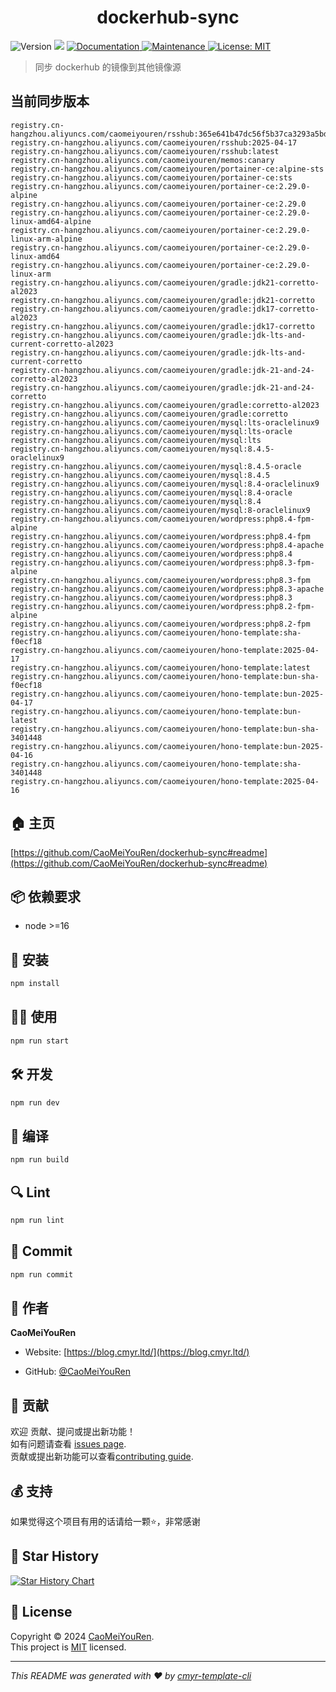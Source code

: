 <h1 align="center">dockerhub-sync </h1>
<p>
  <img alt="Version" src="https://img.shields.io/badge/version-0.1.0-blue.svg?cacheSeconds=2592000" />
  <img src="https://img.shields.io/badge/node-%3E%3D16-blue.svg" />
  <a href="https://github.com/CaoMeiYouRen/dockerhub-sync#readme" target="_blank">
    <img alt="Documentation" src="https://img.shields.io/badge/documentation-yes-brightgreen.svg" />
  </a>
  <a href="https://github.com/CaoMeiYouRen/dockerhub-sync/graphs/commit-activity" target="_blank">
    <img alt="Maintenance" src="https://img.shields.io/badge/Maintained%3F-yes-green.svg" />
  </a>
  <a href="https://github.com/CaoMeiYouRen/dockerhub-sync/blob/master/LICENSE" target="_blank">
    <img alt="License: MIT" src="https://img.shields.io/github/license/CaoMeiYouRen/dockerhub-sync?color=yellow" />
  </a>
</p>


> 同步 dockerhub 的镜像到其他镜像源

## 当前同步版本

<!-- DOCKER_START -->
```
registry.cn-hangzhou.aliyuncs.com/caomeiyouren/rsshub:365e641b47dc56f5b37ca3293a5bd4842367a24c
registry.cn-hangzhou.aliyuncs.com/caomeiyouren/rsshub:2025-04-17
registry.cn-hangzhou.aliyuncs.com/caomeiyouren/rsshub:latest
registry.cn-hangzhou.aliyuncs.com/caomeiyouren/memos:canary
registry.cn-hangzhou.aliyuncs.com/caomeiyouren/portainer-ce:alpine-sts
registry.cn-hangzhou.aliyuncs.com/caomeiyouren/portainer-ce:sts
registry.cn-hangzhou.aliyuncs.com/caomeiyouren/portainer-ce:2.29.0-alpine
registry.cn-hangzhou.aliyuncs.com/caomeiyouren/portainer-ce:2.29.0
registry.cn-hangzhou.aliyuncs.com/caomeiyouren/portainer-ce:2.29.0-linux-amd64-alpine
registry.cn-hangzhou.aliyuncs.com/caomeiyouren/portainer-ce:2.29.0-linux-arm-alpine
registry.cn-hangzhou.aliyuncs.com/caomeiyouren/portainer-ce:2.29.0-linux-amd64
registry.cn-hangzhou.aliyuncs.com/caomeiyouren/portainer-ce:2.29.0-linux-arm
registry.cn-hangzhou.aliyuncs.com/caomeiyouren/gradle:jdk21-corretto-al2023
registry.cn-hangzhou.aliyuncs.com/caomeiyouren/gradle:jdk21-corretto
registry.cn-hangzhou.aliyuncs.com/caomeiyouren/gradle:jdk17-corretto-al2023
registry.cn-hangzhou.aliyuncs.com/caomeiyouren/gradle:jdk17-corretto
registry.cn-hangzhou.aliyuncs.com/caomeiyouren/gradle:jdk-lts-and-current-corretto-al2023
registry.cn-hangzhou.aliyuncs.com/caomeiyouren/gradle:jdk-lts-and-current-corretto
registry.cn-hangzhou.aliyuncs.com/caomeiyouren/gradle:jdk-21-and-24-corretto-al2023
registry.cn-hangzhou.aliyuncs.com/caomeiyouren/gradle:jdk-21-and-24-corretto
registry.cn-hangzhou.aliyuncs.com/caomeiyouren/gradle:corretto-al2023
registry.cn-hangzhou.aliyuncs.com/caomeiyouren/gradle:corretto
registry.cn-hangzhou.aliyuncs.com/caomeiyouren/mysql:lts-oraclelinux9
registry.cn-hangzhou.aliyuncs.com/caomeiyouren/mysql:lts-oracle
registry.cn-hangzhou.aliyuncs.com/caomeiyouren/mysql:lts
registry.cn-hangzhou.aliyuncs.com/caomeiyouren/mysql:8.4.5-oraclelinux9
registry.cn-hangzhou.aliyuncs.com/caomeiyouren/mysql:8.4.5-oracle
registry.cn-hangzhou.aliyuncs.com/caomeiyouren/mysql:8.4.5
registry.cn-hangzhou.aliyuncs.com/caomeiyouren/mysql:8.4-oraclelinux9
registry.cn-hangzhou.aliyuncs.com/caomeiyouren/mysql:8.4-oracle
registry.cn-hangzhou.aliyuncs.com/caomeiyouren/mysql:8.4
registry.cn-hangzhou.aliyuncs.com/caomeiyouren/mysql:8-oraclelinux9
registry.cn-hangzhou.aliyuncs.com/caomeiyouren/wordpress:php8.4-fpm-alpine
registry.cn-hangzhou.aliyuncs.com/caomeiyouren/wordpress:php8.4-fpm
registry.cn-hangzhou.aliyuncs.com/caomeiyouren/wordpress:php8.4-apache
registry.cn-hangzhou.aliyuncs.com/caomeiyouren/wordpress:php8.4
registry.cn-hangzhou.aliyuncs.com/caomeiyouren/wordpress:php8.3-fpm-alpine
registry.cn-hangzhou.aliyuncs.com/caomeiyouren/wordpress:php8.3-fpm
registry.cn-hangzhou.aliyuncs.com/caomeiyouren/wordpress:php8.3-apache
registry.cn-hangzhou.aliyuncs.com/caomeiyouren/wordpress:php8.3
registry.cn-hangzhou.aliyuncs.com/caomeiyouren/wordpress:php8.2-fpm-alpine
registry.cn-hangzhou.aliyuncs.com/caomeiyouren/wordpress:php8.2-fpm
registry.cn-hangzhou.aliyuncs.com/caomeiyouren/hono-template:sha-f0ecf18
registry.cn-hangzhou.aliyuncs.com/caomeiyouren/hono-template:2025-04-17
registry.cn-hangzhou.aliyuncs.com/caomeiyouren/hono-template:latest
registry.cn-hangzhou.aliyuncs.com/caomeiyouren/hono-template:bun-sha-f0ecf18
registry.cn-hangzhou.aliyuncs.com/caomeiyouren/hono-template:bun-2025-04-17
registry.cn-hangzhou.aliyuncs.com/caomeiyouren/hono-template:bun-latest
registry.cn-hangzhou.aliyuncs.com/caomeiyouren/hono-template:bun-sha-3401448
registry.cn-hangzhou.aliyuncs.com/caomeiyouren/hono-template:bun-2025-04-16
registry.cn-hangzhou.aliyuncs.com/caomeiyouren/hono-template:sha-3401448
registry.cn-hangzhou.aliyuncs.com/caomeiyouren/hono-template:2025-04-16
```
<!-- DOCKER_END -->

## 🏠 主页

[https://github.com/CaoMeiYouRen/dockerhub-sync#readme](https://github.com/CaoMeiYouRen/dockerhub-sync#readme)


## 📦 依赖要求


- node >=16

## 🚀 安装

```sh
npm install
```

## 👨‍💻 使用

```sh
npm run start
```

## 🛠️ 开发

```sh
npm run dev
```

## 🔧 编译

```sh
npm run build
```

## 🔍 Lint

```sh
npm run lint
```

## 💾 Commit

```sh
npm run commit
```


## 👤 作者


**CaoMeiYouRen**

* Website: [https://blog.cmyr.ltd/](https://blog.cmyr.ltd/)

* GitHub: [@CaoMeiYouRen](https://github.com/CaoMeiYouRen)


## 🤝 贡献

欢迎 贡献、提问或提出新功能！<br />如有问题请查看 [issues page](https://github.com/CaoMeiYouRen/dockerhub-sync/issues). <br/>贡献或提出新功能可以查看[contributing guide](https://github.com/CaoMeiYouRen/dockerhub-sync/blob/master/CONTRIBUTING.md).

## 💰 支持

如果觉得这个项目有用的话请给一颗⭐️，非常感谢

## 🌟 Star History

[![Star History Chart](https://api.star-history.com/svg?repos=CaoMeiYouRen/dockerhub-sync&type=Date)](https://star-history.com/#CaoMeiYouRen/dockerhub-sync&Date)

## 📝 License

Copyright © 2024 [CaoMeiYouRen](https://github.com/CaoMeiYouRen).<br />
This project is [MIT](https://github.com/CaoMeiYouRen/dockerhub-sync/blob/master/LICENSE) licensed.

***
_This README was generated with ❤️ by [cmyr-template-cli](https://github.com/CaoMeiYouRen/cmyr-template-cli)_
